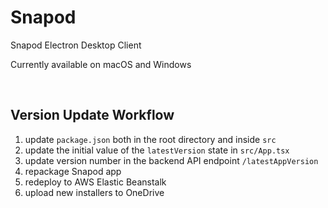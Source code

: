 # Snapod

Snapod Electron Desktop Client

Currently available on macOS and Windows

<br/>

## Version Update Workflow

1. update `package.json` both in the root directory and inside `src`
2. update the initial value of the `latestVersion` state in `src/App.tsx`
3. update version number in the backend API endpoint `/latestAppVersion`
4. repackage Snapod app
5. redeploy to AWS Elastic Beanstalk
6. upload new installers to OneDrive
